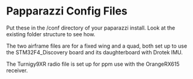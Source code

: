 Papparazzi Config Files
=====================

Put these in the /conf directory of your paparazzi install. Look at the existing folder structure to see how. 

The two airframe files are for a fixed wing and a quad, both set up to use the STM32F4_Discovery board and its daughterboard with Drotek IMU. 

The Turnigy9XR radio file is set up for ppm use with the OrangeRX615 receiver.


